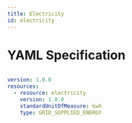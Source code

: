 ```yaml
---
title: Electricity
id: electricity
---
```




# YAML Specification

```yaml

version: 1.0.0
resources: 
  - resource: electricity
    version: 1.0.0
    standardUnitOfMeasure: kwh
    type: GRID_SUPPLIED_ENERGY
```



